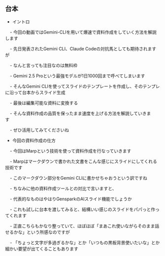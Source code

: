 ## 台本

- イントロ   

    - 今回の動画ではGemini-CLIを用いて爆速で資料作成をしていく方法を解説します       

    - 先日発表されたGemini CLI、Claude Codeの対抗馬としても期待されますが       

    - なんと言っても注目なのは無料枠       

    - Gemini 2.5 Proという最強モデルが1日1000回まで呼べてしまいます       

    - そんなGemini CLIを使ってスライドのテンプレートを作成し、そのテンプレに沿って台本からスライド生成       

    - 最後は編集可能な資料に変換する       

    - そんな資料作成の品質を保ったまま速度を上げる方法を解説していきます       

    - ぜひ活用してみてくださいね       

- 今回の資料作成の仕方   

    - 今回はMarpという技術を使って資料作成を行なっていきます       

    - Marpはマークダウンで書かれた文書をこんな感じにスライドにしてくれる技術です       

    - このマークダウン部分をGemini CLIに書かせちゃおうという訳ですね       

    - ちなみに他の資料作成ツールとの対比で言いますと、       

    - 代表的なものはやはりGensparkのAIスライド機能でしょうか       

    - これも試しに台本を渡してみると、結構いい感じのスライドをパパっと作ってくれます   

    - 正直こちらもかなり整っていて、ほぼほぼ「まあこれ使いながらそのまま話せるかな」という所感なのですが       

    - 「ちょっと文字が多過ぎるかな」とか「いつもの黒板背景使いたいな」とか細かい要望が出てくることもあります